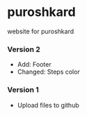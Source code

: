 # puroshkard
website for puroshkard


### Version 2
- Add: Footer
- Changed: Steps color



### Version 1
- Upload files to github
